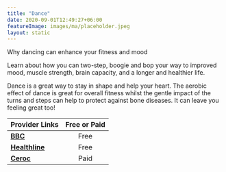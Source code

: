 ```yaml
---
title: "Dance"
date: 2020-09-01T12:49:27+06:00
featureImage: images/ma/placeholder.jpeg
layout: static
---
```


Why dancing can enhance your fitness and mood

Learn about how you can two-step, boogie and bop your way to improved mood, muscle strength, brain capacity, and a longer and healthier life.

Dance is a great way to stay in shape and help your heart. The aerobic effect of dance is great for overall fitness whilst the gentle impact of the turns and steps can help to protect against bone diseases. It can leave you feeling great too!

| Provider Links      | Free or Paid  |  
| :-----------          | :--------------:      |  
| [**BBC**](https://www.bbc.co.uk/programmes/m0017cfl) | Free | 
| [**Healthline**](https://www.healthline.com/health/fitness-exercise/benefits-of-dance) | Free | 
| [**Ceroc**](https://www.ceroc.com/) | Paid | 
  

<br/><br/>






